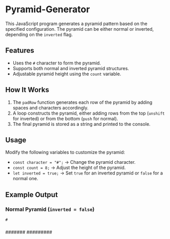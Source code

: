 # Pyramid-Generator
 
This JavaScript program generates a pyramid pattern based on the specified configuration. The pyramid can be either normal or inverted, depending on the `inverted` flag.

## Features
- Uses the `#` character to form the pyramid.
- Supports both normal and inverted pyramid structures.
- Adjustable pyramid height using the `count` variable.

## How It Works
1. The `padRow` function generates each row of the pyramid by adding spaces and characters accordingly.
2. A loop constructs the pyramid, either adding rows from the top (`unshift` for inverted) or from the bottom (`push` for normal).
3. The final pyramid is stored as a string and printed to the console.

## Usage
Modify the following variables to customize the pyramid:
- `const character = "#";` → Change the pyramid character.
- `const count = 8;` → Adjust the height of the pyramid.
- `let inverted = true;` → Set `true` for an inverted pyramid or `false` for a normal one.

## Example Output
### Normal Pyramid (`inverted = false`)
    
    #       
   ###      
  #####     
 #######
#########
   
